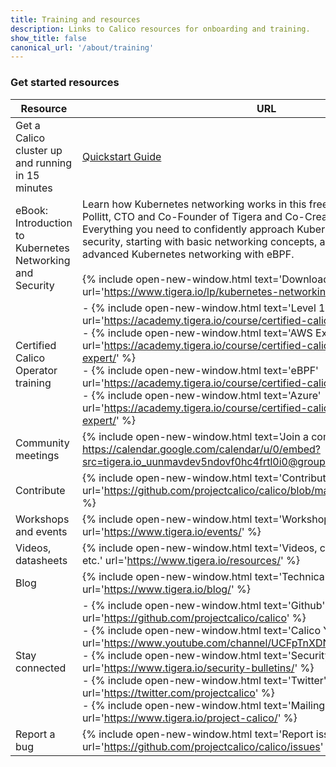 ```yaml
---
title: Training and resources
description: Links to Calico resources for onboarding and training.
show_title: false
canonical_url: '/about/training'
---
```


### Get started resources

| Resource                                                  | URL                                                          |
| --------------------------------------------------------- | ------------------------------------------------------------ |
| Get a Calico cluster up and running in 15 minutes         | [Quickstart Guide]({{site.baseurl}}/getting-started/kubernetes/quickstart) |
| eBook: Introduction to Kubernetes Networking and Security | Learn how Kubernetes networking works in this free eBook written by Alex Pollitt, CTO and Co-Founder of Tigera and Co-Creator of Project Calico. Everything you need to confidently approach Kubernetes networking and security, starting with basic networking concepts, all the way through to advanced Kubernetes networking with eBPF.<br/><br/>{% include open-new-window.html text='Download ebook' url='https://www.tigera.io/lp/kubernetes-networking-ebook/' %} |
| Certified Calico Operator training                        | - {% include open-new-window.html text='Level 1' url='https://academy.tigera.io/course/certified-calico-operator-level-1/' %}<br/>- {% include open-new-window.html text='AWS Expert' url='https://academy.tigera.io/course/certified-calico-operator-aws-expert/' %}<br/>- {% include open-new-window.html text='eBPF' url='https://academy.tigera.io/course/certified-calico-operator-ebpf/' %}<br/>- {% include open-new-window.html text='Azure' url='https://academy.tigera.io/course/certified-calico-operator-azure-expert/' %} |
| Community meetings                                        | {% include open-new-window.html text='Join a community meeting' url= https://calendar.google.com/calendar/u/0/embed?src=tigera.io_uunmavdev5ndovf0hc4frtl0i0@group.calendar.google.com ' %} |
| Contribute                                                | {% include open-new-window.html text='Contribute' url='https://github.com/projectcalico/calico/blob/master/calico/AUTHORS.md' %} |
| Workshops and events                                      | {% include open-new-window.html text='Workshops and events' url='https://www.tigera.io/events/' %} |
| Videos, datasheets                                        | {% include open-new-window.html text='Videos, case studies, datasheets, etc.' url='https://www.tigera.io/resources/' %} |
| Blog                                                      | {% include open-new-window.html text='Technical blog' url='https://www.tigera.io/blog/' %} |
| Stay connected                                            | - {% include open-new-window.html text='Github' url='https://github.com/projectcalico/calico' %}<br/>- {% include open-new-window.html text='Calico YouTube channel' url='https://www.youtube.com/channel/UCFpTnXDNcBoXI4gqCDmegFA' %}<br/>- {% include open-new-window.html text='Security bulletin of vulnerabilities' url='https://www.tigera.io/security-bulletins/' %}<br/>- {% include open-new-window.html text='Twitter' url='https://twitter.com/projectcalico' %}<br/>- {% include open-new-window.html text='Mailing list' url='https://www.tigera.io/project-calico/' %} |
| Report a bug                                              | {% include open-new-window.html text='Report issues' url='https://github.com/projectcalico/calico/issues' %} |

